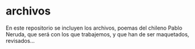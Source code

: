 # archivos

En este repositorio se incluyen los archivos, poemas del chileno Pablo Neruda, que será con los que trabajemos, y que han de ser maquetados, revisados...
